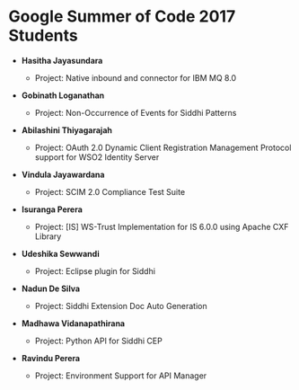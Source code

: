 # Google Summer of Code 2017 Students

- **Hasitha Jayasundara**
  - Project: Native inbound and connector for IBM MQ 8.0

- **Gobinath Loganathan**
  - Project: Non-Occurrence of Events for Siddhi Patterns

- **Abilashini Thiyagarajah**
  - Project: OAuth 2.0 Dynamic Client Registration Management Protocol support for WSO2 Identity Server

- **Vindula Jayawardana**
  - Project: SCIM 2.0 Compliance Test Suite

- **Isuranga Perera**
  - Project: [IS] WS-Trust Implementation for IS 6.0.0 using Apache CXF Library

- **Udeshika Sewwandi**
  - Project: Eclipse plugin for Siddhi

- **Nadun De Silva**
  - Project: Siddhi Extension Doc Auto Generation

- **Madhawa Vidanapathirana**
  - Project: Python API for Siddhi CEP

- **Ravindu Perera**
  - Project: Environment Support for API Manager
  